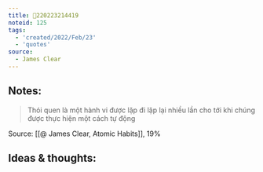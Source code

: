 ```yaml
---
title: 💬220223214419
noteid: 125
tags:
  - 'created/2022/Feb/23'
  - 'quotes'
source:
  - James Clear
---
```


## Notes:
> Thói quen là một hành vi được lặp đi lặp lại nhiều lần cho tới khi chúng được thực hiện một cách tự động

Source: [[@ James Clear, Atomic Habits]], 19%

## Ideas & thoughts:
